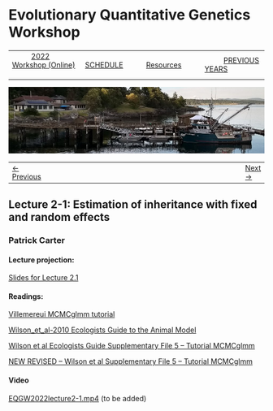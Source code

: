 
# Evolutionary Quantitative Genetics Workshop #

|        |        |        |    |
|--------|---------------------------------------------|--------------------|------------------------------------------|
| &nbsp;&nbsp;&nbsp;&nbsp;&nbsp;&nbsp;&nbsp;&nbsp;&nbsp; [2022 Workshop (Online)](index.html) &nbsp;&nbsp;&nbsp;&nbsp;&nbsp;&nbsp;&nbsp;&nbsp;&nbsp; | &nbsp;&nbsp;&nbsp;&nbsp;&nbsp;&nbsp;&nbsp;&nbsp;&nbsp;&nbsp;&nbsp;&nbsp; [SCHEDULE](schedule.html) &nbsp;&nbsp;&nbsp;&nbsp;&nbsp;&nbsp;&nbsp;&nbsp;&nbsp; | &nbsp;&nbsp;&nbsp;&nbsp;&nbsp;&nbsp;&nbsp;&nbsp;&nbsp;&nbsp;&nbsp;&nbsp; [Resources](resources.html) &nbsp;&nbsp;&nbsp;&nbsp;&nbsp;&nbsp;&nbsp;&nbsp;&nbsp; | &nbsp;&nbsp;&nbsp;&nbsp;&nbsp;&nbsp;&nbsp;&nbsp;&nbsp; [PREVIOUS YEARS](previous.md) &nbsp;&nbsp;&nbsp;&nbsp;&nbsp;&nbsp; |


<div align="left">
<img src="/media/FHLimage2018b.jpg" alt="FHL waterfront in 2018">
</div>

<table><tr><td><a href="lecture1-4.html">&larr; Previous</a></td><td width="665">&nbsp;</td><td> <a href="exercise2-2.html">Next &rarr;</a></td></tr></table>
  

## Lecture 2-1: Estimation of inheritance with fixed and random effects ##

### Patrick Carter ###
  
#### Lecture projection: ####

[Slides for Lecture 2.1](https://drive.google.com/file/d/1Mbhw6Q-hBe36lJMegupSsJF8FbcCfvfQ/view?usp=sharin)

#### Readings: ####

[Villemereui MCMCglmm tutorial](https://drive.google.com/file/d/1a3SLp3SMbEyE3PmtQr6JZnOFw5GkPEaL/view?usp=sharing)

[Wilson_et_al-2010 Ecologists Guide to the Animal Model](https://drive.google.com/file/d/152thi0Uk7ih3QZjSGJZYT-0Dhd-4hjA0/view?usp=sharing)

[Wilson et al Ecologists Guide Supplementary File 5 – Tutorial MCMCglmm](https://drive.google.com/file/d/1UTWpavYZcMtHiOTJXJRk4wKnlYl_-Uyw/view?usp=sharing)

[NEW REVISED – Wilson et al Supplementary File 5 – Tutorial MCMCglmm](https://drive.google.com/file/d/1a3SLp3SMbEyE3PmtQr6JZnOFw5GkPEaL/view?usp=sharing)

#### Video ####

[EQGW2022lecture2-1.mp4]() (to be added)

